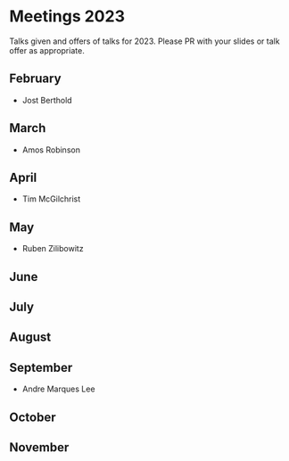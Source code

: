 # Meetings 2023

Talks given and offers of talks for 2023. Please PR with your slides or talk offer as appropriate.

## February
 - Jost Berthold

## March
 - Amos Robinson

## April
 - Tim McGilchrist 
 
## May
 - Ruben Zilibowitz

## June

## July

## August 

## September
 - Andre Marques Lee

## October

## November
